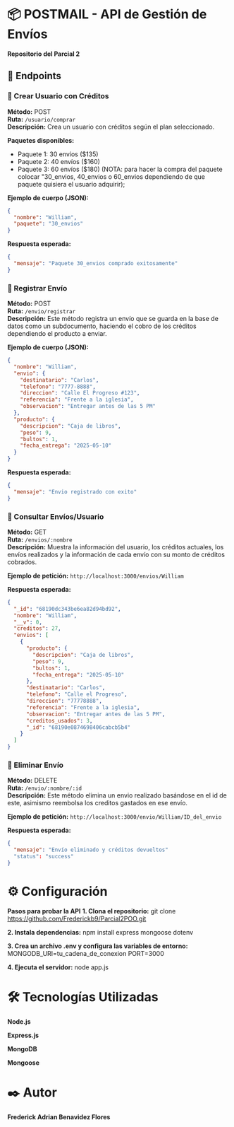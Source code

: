 # 📦 POSTMAIL - API de Gestión de Envíos  
**Repositorio del Parcial 2**  

## 📌 Endpoints  

### 🔹 Crear Usuario con Créditos  
**Método:** POST  
**Ruta:** `/usuario/comprar`  
**Descripción:** Crea un usuario con créditos según el plan seleccionado.  

**Paquetes disponibles:**  
- Paquete 1: 30 envíos ($135)  
- Paquete 2: 40 envíos ($160)  
- Paquete 3: 60 envíos ($180)
(NOTA: para hacer la compra del paquete colocar "30_envios, 40_envios o 60_envios dependiendo de que paquete quisiera el usuario adquirir);

**Ejemplo de cuerpo (JSON):**  
```json
{
  "nombre": "William",
  "paquete": "30_envios"
}
```
**Respuesta esperada:**
```json
{
  "mensaje": "Paquete 30_envios comprado exitosamente"
}
```
### 🔹 Registrar Envío
**Método:** POST  
**Ruta:** `/envio/registrar`  
**Descripción:** Este método registra un envío que se guarda en la base de datos como un subdocumento, haciendo el cobro de los créditos dependiendo el producto a enviar.  

**Ejemplo de cuerpo (JSON):**
```json
{
  "nombre": "William",
  "envio": {
    "destinatario": "Carlos",
    "telefono": "7777-8888",
    "direccion": "Calle El Progreso #123",
    "referencia": "Frente a la iglesia",
    "observacion": "Entregar antes de las 5 PM"
  },
  "producto": {
    "descripcion": "Caja de libros",
    "peso": 9,
    "bultos": 1,
    "fecha_entrega": "2025-05-10"
  }
}
```
**Respuesta esperada:**
```json
{
  "mensaje": "Envio registrado con exito"
}
```
### 🔹 Consultar Envíos/Usuario
**Método:** GET  
**Ruta:** `/envios/:nombre`  
**Descripción:** Muestra la información del usuario, los créditos actuales, los envíos realizados y la información de cada envío con su monto de créditos cobrados.

**Ejemplo de petición:**
`http://localhost:3000/envios/William`

**Respuesta esperada:**
```json
{
  "_id": "68190dc343be6ea82d94bd92",
  "nombre": "William",
  "__v": 0,
  "creditos": 27,
  "envios": [
    {
      "producto": {
        "descripcion": "Caja de libros",
        "peso": 9,
        "bultos": 1,
        "fecha_entrega": "2025-05-10"
      },
      "destinatario": "Carlos",
      "telefono": "Calle el Progreso",
      "direccion": "77778888",
      "referencia": "Frente a la iglesia",
      "observacion": "Entregar antes de las 5 PM",
      "creditos_usados": 3,
      "_id": "68190e0874698406cabcb5b4"
    }
  ]
}
```
### 🔹 Eliminar Envío
**Método:** DELETE  
**Ruta:** `/envio/:nombre/:id`  
**Descripción:** Este método elimina un envio realizado basándose en el id de este, asimismo reembolsa los creditos gastados en ese envío.

**Ejemplo de petición:**
`http://localhost:3000/envio/William/ID_del_envio`

**Respuesta esperada:**
```json
{
  "mensaje": "Envío eliminado y créditos devueltos"
  "status": "success"
}
```

# ⚙️ Configuración
**Pasos para probar la API**
**1. Clona el repositorio:** git clone https://github.com/Frederickb9/Parcial2POO.git

**2. Instala dependencias:** npm install express mongoose dotenv

**3. Crea un archivo .env y configura las variables de entorno:** MONGODB_URI=tu_cadena_de_conexion
PORT=3000

**4. Ejecuta el servidor:** node app.js

# 🛠️ Tecnologías Utilizadas
**Node.js**

**Express.js**

**MongoDB**

**Mongoose**

# ✒️ Autor
**Frederick Adrian Benavidez Flores**
